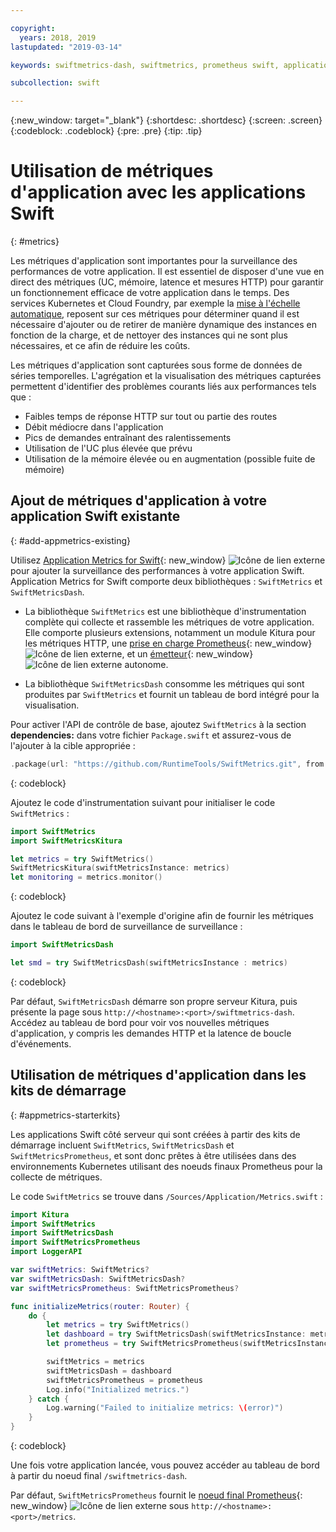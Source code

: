 ```yaml
---

copyright:
  years: 2018, 2019
lastupdated: "2019-03-14"

keywords: swiftmetrics-dash, swiftmetrics, prometheus swift, application metrics swift, swift performance, slow swift, swift dashboard, metris swift

subcollection: swift

---
```


{:new_window: target="_blank"}
{:shortdesc: .shortdesc}
{:screen: .screen}
{:codeblock: .codeblock}
{:pre: .pre}
{:tip: .tip}

# Utilisation de métriques d'application avec les applications Swift
{: #metrics}

Les métriques d'application sont importantes pour la surveillance des performances de votre application. Il est essentiel de disposer d'une vue en direct des métriques (UC, mémoire, latence et mesures HTTP) pour garantir un fonctionnement efficace de votre application dans le temps. Des services Kubernetes et Cloud Foundry, par exemple la [mise à l'échelle automatique](/docs/services/Auto-Scaling?topic=services/Auto-Scaling-get-started#get-started), reposent sur ces métriques pour déterminer quand il est nécessaire d'ajouter ou de retirer de manière dynamique des instances en fonction de la charge, et de nettoyer des instances qui ne sont plus nécessaires, et ce afin de réduire les coûts.

Les métriques d'application sont capturées sous forme de données de séries temporelles. L'agrégation et la visualisation des métriques capturées permettent d'identifier des problèmes courants liés aux performances tels que :

* Faibles temps de réponse HTTP sur tout ou partie des routes
* Débit médiocre dans l'application
* Pics de demandes entraînant des ralentissements
* Utilisation de l'UC plus élevée que prévu
* Utilisation de la mémoire élevée ou en augmentation (possible fuite de mémoire)

## Ajout de métriques d'application à votre application Swift existante
{: #add-appmetrics-existing}

Utilisez [Application Metrics for Swift](https://developer.ibm.com/swift/monitoring-diagnostics/application-metrics-for-swift/){: new_window} ![Icône de lien externe](../../icons/launch-glyph.svg "Icône de lien externe") pour ajouter la surveillance des performances à votre application Swift. Application Metrics for Swift comporte deux bibliothèques : `SwiftMetrics` et `SwiftMetricsDash`.

* La bibliothèque `SwiftMetrics` est une bibliothèque d'instrumentation complète qui collecte et rassemble les métriques de votre application. Elle comporte plusieurs extensions, notamment un module Kitura pour les métriques HTTP, une [prise en charge Prometheus](https://github.com/RuntimeTools/SwiftMetrics#prometheus-support){: new_window} ![Icône de lien externe](../../icons/launch-glyph.svg "Icône de lien externe"), et un [émetteur](https://github.com/RuntimeTools/SwiftMetrics#application-metrics-for-swift-agent){: new_window} ![Icône de lien externe](../../icons/launch-glyph.svg "Icône de lien externe") autonome.

* La bibliothèque `SwiftMetricsDash` consomme les métriques qui sont produites par `SwiftMetrics` et fournit un tableau de bord intégré pour la visualisation.

Pour activer l'API de contrôle de base, ajoutez `SwiftMetrics` à la section **dependencies:** dans votre fichier `Package.swift` et assurez-vous de l'ajouter à la cible appropriée :
```swift
.package(url: "https://github.com/RuntimeTools/SwiftMetrics.git", from: "2.4.0")
```
{: codeblock}

Ajoutez le code d'instrumentation suivant pour initialiser le code `SwiftMetrics` :
```swift
import SwiftMetrics
import SwiftMetricsKitura

let metrics = try SwiftMetrics()
SwiftMetricsKitura(swiftMetricsInstance: metrics)
let monitoring = metrics.monitor()
```
{: codeblock}

Ajoutez le code suivant à l'exemple d'origine afin de fournir les métriques dans le tableau de bord de surveillance de surveillance :
```swift
import SwiftMetricsDash

let smd = try SwiftMetricsDash(swiftMetricsInstance : metrics)
```  
{: codeblock}

Par défaut, `SwiftMetricsDash` démarre son propre serveur Kitura, puis présente la page sous `http://<hostname>:<port>/swiftmetrics-dash`. Accédez au tableau de bord pour voir vos nouvelles métriques d'application, y compris les demandes HTTP et la latence de boucle d'événements.

## Utilisation de métriques d'application dans les kits de démarrage
{: #appmetrics-starterkits}

Les applications Swift côté serveur qui sont créées à partir des kits de démarrage incluent `SwiftMetrics`, `SwiftMetricsDash` et `SwiftMetricsPrometheus`, et sont donc prêtes à être utilisées dans des environnements Kubernetes utilisant des noeuds finaux Prometheus pour la collecte de métriques.

Le code `SwiftMetrics` se trouve dans `/Sources/Application/Metrics.swift` :
```swift
import Kitura
import SwiftMetrics
import SwiftMetricsDash
import SwiftMetricsPrometheus
import LoggerAPI

var swiftMetrics: SwiftMetrics?
var swiftMetricsDash: SwiftMetricsDash?
var swiftMetricsPrometheus: SwiftMetricsPrometheus?

func initializeMetrics(router: Router) {
    do {
        let metrics = try SwiftMetrics()
        let dashboard = try SwiftMetricsDash(swiftMetricsInstance: metrics, endpoint: router)
        let prometheus = try SwiftMetricsPrometheus(swiftMetricsInstance: metrics, endpoint: router)

        swiftMetrics = metrics
        swiftMetricsDash = dashboard
        swiftMetricsPrometheus = prometheus
        Log.info("Initialized metrics.")
    } catch {
        Log.warning("Failed to initialize metrics: \(error)")
    }
}
```
{: codeblock}

Une fois votre application lancée, vous pouvez accéder au tableau de bord à partir du noeud final `/swiftmetrics-dash`.

Par défaut, `SwiftMetricsPrometheus` fournit le [noeud final Prometheus](https://prometheus.io/){: new_window} ![Icône de lien externe](../../icons/launch-glyph.svg "Icône de lien externe") sous `http://<hostname>:<port>/metrics`.

